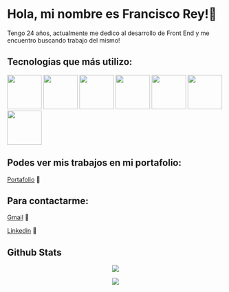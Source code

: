 <link rel="stylesheet" href="https://cdn.jsdelivr.net/gh/devicons/devicon@v2.15.1/devicon.min.css">


# Hola, mi nombre es Francisco Rey!👋

Tengo 24 años, actualmente me dedico al desarrollo de Front End y me encuentro buscando trabajo del mismo!

## Tecnologias que más utilizo:

<div style={{gap:'1rem'}} display='flex'>

<img width="80px" src="https://cdn.jsdelivr.net/gh/devicons/devicon/icons/html5/html5-original-wordmark.svg" />
<img width="80px" src="https://cdn.jsdelivr.net/gh/devicons/devicon/icons/css3/css3-original-wordmark.svg" />
<img width="80px" src="https://cdn.jsdelivr.net/gh/devicons/devicon/icons/javascript/javascript-original.svg" />
<img width="80px" src="https://cdn.jsdelivr.net/gh/devicons/devicon/icons/react/react-original-wordmark.svg" />
<img width="80px" src="https://cdn.jsdelivr.net/gh/devicons/devicon/icons/materialui/materialui-original.svg" />
<img width="80px" src="https://cdn.jsdelivr.net/gh/devicons/devicon/icons/nodejs/nodejs-plain.svg" />
<img width="80px" src="https://cdn.jsdelivr.net/gh/devicons/devicon/icons/git/git-original-wordmark.svg" />

 <div />
  
## Podes ver mis trabajos en mi portafolio:

[Portafolio](https://portafolio-new-git-dev-franrey98.vercel.app/) 👷

## Para contactarme:

[Gmail](reyfrancisco98@hotmail.com) 📧

[Linkedin](https://www.linkedin.com/in/francisco-rey-71060419a/) 🔗

## Github Stats  
<p align="center"><img src="https://github-readme-stats.vercel.app/api?username=franrey98&show_icons=true&count_private=true&hide_border=true&theme=codeSTACKr" align="center" /></p>  

<p align="center"><img src="https://github-readme-stats.vercel.app/api/top-langs/?username=franrey98&hide_border=true&layout=compact&langs_count=4&theme=codeSTACKr" align="center" /></p> 
